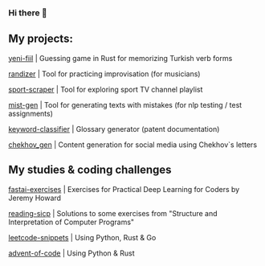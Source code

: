 ### Hi there 👋
<!--
**grt-pretender/grt-pretender** is a ✨ _special_ ✨ repository because its `README.md` (this file) appears on your GitHub profile.

Here are some ideas to get you started:

- 🔭 I’m currently working on ...
- 🌱 I’m currently learning ...
- 👯 I’m looking to collaborate on ...
- 🤔 I’m looking for help with ...
- 💬 Ask me about ...
- 📫 How to reach me: ...
- 😄 Pronouns: ...
- ⚡ Fun fact: ...
-->
## My projects:

[yeni-fiil](https://github.com/grt-pretender/yeni-fiil/) | Guessing game in Rust for memorizing Turkish verb forms

[randizer](https://github.com/grt-pretender/randizer/) | Tool for practicing improvisation (for musicians)

[sport-scraper](https://github.com/grt-pretender/sport-scraper) | Tool for exploring sport TV channel playlist

[mist-gen](https://github.com/grt-pretender/mist-gen) | Tool for generating texts with mistakes (for nlp testing / test assignments)

[keyword-classifier](https://github.com/grt-pretender/keyword-classifier/) | Glossary generator (patent documentation)

[chekhov_gen](https://github.com/grt-pretender/chekhov_gen/) | Content generation for social media using Chekhov`s letters

<!--

[for-dict](https://github.com/grt-pretender/for-dict/) | Tool for text preparation (voice recording)

[yeni-hitit](https://github.com/grt-pretender/yeni-hitit/) | Studying Turkish: my Anki cards, notes and related scripts
-->





## My studies & coding challenges

[fastai-exercises](https://github.com/grt-pretender/fastai-exercises/) | Exercises for Practical Deep Learning for Coders by Jeremy Howard

[reading-sicp](https://github.com/grt-pretender/reading-sicp/) | Solutions to some exercises from "Structure and Interpretation of Computer Programs"

[leetcode-snippets](https://github.com/grt-pretender/leetcode-snippets/) | Using Python, Rust & Go

[advent-of-code](https://github.com/grt-pretender/advent-of-code/) | Using Python & Rust
<!--
[genuary-2021](https://github.com/grt-pretender/genuary-2021/) | Entries for generative art challenge
-->
